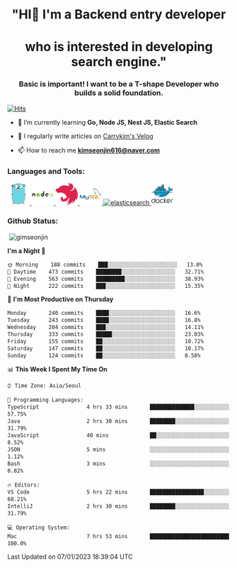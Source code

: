 <h1 align="center">"HI👋 I'm a Backend entry developer </h1>
<h1 align="center"> who is interested in developing search engine."</h1>
<h3 align="center">Basic is important! I want to be a T-shape Developer who builds a solid foundation.</h3>

[![Hits](https://hits.seeyoufarm.com/api/count/incr/badge.svg?url=https%3A%2F%2Fgithub.com%2Fgimseonjin&count_bg=%2318BFE5&title_bg=%23555555&icon=ko-fi.svg&icon_color=%23E7E7E7&title=hits&edge_flat=false)](https://hits.seeyoufarm.com)

- 🌱 I’m currently learning **Go, Node JS, Nest JS, Elastic Search**

- 📝 I regularly write articles on [Carrykim's Velog](https://velog.io/@carrykim)

- 📫 How to reach me **kimseonjin616@naver.com**


<h3 align="left">Languages and Tools:</h3>
<p align="left"> 
<a href="https://golang.org" target="_blank" rel="noreferrer"> <img src="https://raw.githubusercontent.com/devicons/devicon/master/icons/go/go-original.svg" alt="go" width="10%" height="10%"/> </a>
<a href="https://nodejs.org" target="_blank" rel="noreferrer"> <img src="https://raw.githubusercontent.com/devicons/devicon/master/icons/nodejs/nodejs-original-wordmark.svg" alt="nodejs" width="10%" height="10%"/> </a> <a></a>
<a href="https://nestjs.com/" target="_blank" rel="noreferrer"> <img src="https://raw.githubusercontent.com/devicons/devicon/master/icons/nestjs/nestjs-plain.svg" alt="nestjs" width="10%" height="10%"/> </a> 
<a href="https://www.mysql.com/" target="_blank" rel="noreferrer"> <img src="https://raw.githubusercontent.com/devicons/devicon/master/icons/mysql/mysql-original-wordmark.svg" alt="mysql" width="10%" height="10%"/>  </a>
 <a href="https://www.elastic.co" target="_blank" rel="noreferrer"> <img src="https://www.vectorlogo.zone/logos/elastic/elastic-icon.svg" alt="elasticsearch" width="10%" height="10%"/> </a> 
 <a href="https://www.docker.com/" target="_blank" rel="noreferrer"> <img src="https://raw.githubusercontent.com/devicons/devicon/master/icons/docker/docker-original-wordmark.svg" alt="docker" width="10%" height="10%"/> </a>
</p>


<h3 align="left">Github Status:</h3>
<p align="left">
 <p>&nbsp;<img align="center" src="https://github-readme-stats.vercel.app/api?username=gimseonjin&show_icons=true&locale=en" alt="gimseonjin" /></p>
</p>


<!--START_SECTION:waka-->
**I'm a Night 🦉** 

```text
🌞 Morning    188 commits    ███░░░░░░░░░░░░░░░░░░░░░░   13.0% 
🌆 Daytime    473 commits    ████████░░░░░░░░░░░░░░░░░   32.71% 
🌃 Evening    563 commits    █████████░░░░░░░░░░░░░░░░   38.93% 
🌙 Night      222 commits    ███░░░░░░░░░░░░░░░░░░░░░░   15.35%

```
📅 **I'm Most Productive on Thursday** 

```text
Monday       240 commits    ████░░░░░░░░░░░░░░░░░░░░░   16.6% 
Tuesday      243 commits    ████░░░░░░░░░░░░░░░░░░░░░   16.8% 
Wednesday    204 commits    ███░░░░░░░░░░░░░░░░░░░░░░   14.11% 
Thursday     333 commits    █████░░░░░░░░░░░░░░░░░░░░   23.03% 
Friday       155 commits    ██░░░░░░░░░░░░░░░░░░░░░░░   10.72% 
Saturday     147 commits    ██░░░░░░░░░░░░░░░░░░░░░░░   10.17% 
Sunday       124 commits    ██░░░░░░░░░░░░░░░░░░░░░░░   8.58%

```


📊 **This Week I Spent My Time On** 

```text
⌚︎ Time Zone: Asia/Seoul

💬 Programming Languages: 
TypeScript               4 hrs 33 mins       ██████████████░░░░░░░░░░░   57.75% 
Java                     2 hrs 30 mins       ████████░░░░░░░░░░░░░░░░░   31.79% 
JavaScript               40 mins             ██░░░░░░░░░░░░░░░░░░░░░░░   8.52% 
JSON                     5 mins              ░░░░░░░░░░░░░░░░░░░░░░░░░   1.12% 
Bash                     3 mins              ░░░░░░░░░░░░░░░░░░░░░░░░░   0.82%

🔥 Editors: 
VS Code                  5 hrs 22 mins       █████████████████░░░░░░░░   68.21% 
IntelliJ                 2 hrs 30 mins       ████████░░░░░░░░░░░░░░░░░   31.79%

💻 Operating System: 
Mac                      7 hrs 53 mins       █████████████████████████   100.0%

```


 Last Updated on 07/01/2023 18:39:04 UTC
<!--END_SECTION:waka-->
